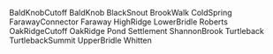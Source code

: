 BaldKnobCutoff
BaldKnob
BlackSnout
BrookWalk
ColdSpring
FarawayConnector
Faraway
HighRidge
LowerBridle
Roberts
OakRidgeCutoff
OakRidge
Pond
Settlement
ShannonBrook
Turtleback
TurtlebackSummit
UpperBridle
Whitten
